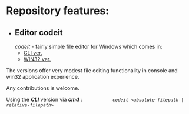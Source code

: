 # Repository features:

+ ## Editor codeit
  *codeit* - fairly simple file editor for Windows which comes in:
  - [CLI ver.](https://github.com/kostenuksoft/C-Lang/tree/development/Console/codeit)
  - [WIN32 ver.](https://github.com/kostenuksoft/C-Lang/tree/development/WinAPI/codeit)

The versions offer very modest file editing functionality in console and win32 application experience.

Any contributions is welcome.

Using the ***CLI*** version via ***cmd*** : 
*``            codeit <absolute-filepath | relative-filepath>            ``*






